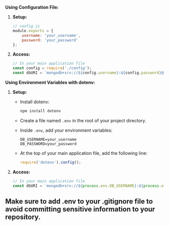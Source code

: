 **Using Configuration File:**

1. **Setup:**
   ```javascript
   // config.js
   module.exports = {
       username: 'your_username',
       password: 'your_password'
   };
   ```

2. **Access:**
   ```javascript
   // In your main application file
   const config = require('./config');
   const dbURI = `mongodb+srv://${config.username}:${config.password}@cluster0.pyrexfq.mongodb.net/${DBname}`;
   ```

**Using Environment Variables with dotenv:**

1. **Setup:**
   - Install dotenv:
     ```bash
     npm install dotenv
     ```

   - Create a file named `.env` in the root of your project directory.

   - Inside `.env`, add your environment variables:
     ```
     DB_USERNAME=your_username
     DB_PASSWORD=your_password
     ```

   - At the top of your main application file, add the following line:
     ```javascript
     require('dotenv').config();
     ```

2. **Access:**
   ```javascript
   // In your main application file
   const dbURI = `mongodb+srv://${process.env.DB_USERNAME}:${process.env.DB_PASSWORD}@cluster0.pyrexfq.mongodb.net/${DBname}`;
   ```
## Make sure to add .env to your .gitignore file to avoid committing sensitive information to your repository.